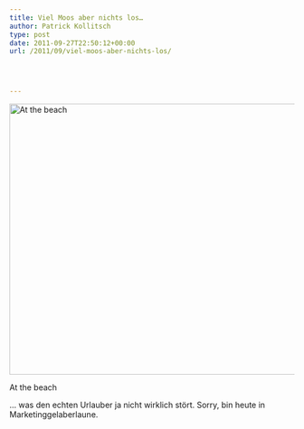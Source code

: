 ```yaml
---
title: Viel Moos aber nichts los…
author: Patrick Kollitsch
type: post
date: 2011-09-27T22:50:12+00:00
url: /2011/09/viel-moos-aber-nichts-los/




---
```

<div class="media image">
  <a href="http://www.flickr.com/photos/schreibblogade/6191521381/" title="At the beach by Patrick Kollitsch, on Flickr"><img src="//farm7.static.flickr.com/6171/6191521381_57fa4f5439_z.jpg" width="640" height="480" alt="At the beach" /></a></p> 
  
  <p>
    At the beach
  </p>
</div>

... was den echten Urlauber ja nicht wirklich st&ouml;rt. Sorry, bin heute in Marketinggelaberlaune.